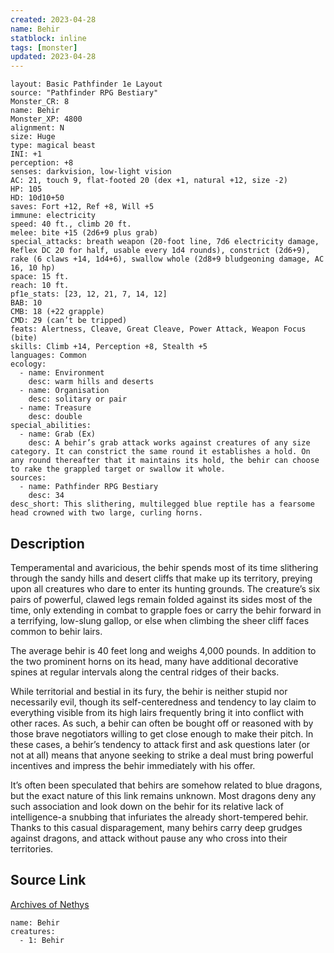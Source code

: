 ```yaml
---
created: 2023-04-28
name: Behir
statblock: inline
tags: [monster]
updated: 2023-04-28
---
```

```statblock
layout: Basic Pathfinder 1e Layout
source: "Pathfinder RPG Bestiary"
Monster_CR: 8
name: Behir
Monster_XP: 4800
alignment: N
size: Huge
type: magical beast
INI: +1
perception: +8
senses: darkvision, low-light vision
AC: 21, touch 9, flat-footed 20 (dex +1, natural +12, size -2)
HP: 105
HD: 10d10+50
saves: Fort +12, Ref +8, Will +5
immune: electricity
speed: 40 ft., climb 20 ft.
melee: bite +15 (2d6+9 plus grab)
special_attacks: breath weapon (20-foot line, 7d6 electricity damage, Reflex DC 20 for half, usable every 1d4 rounds), constrict (2d6+9), rake (6 claws +14, 1d4+6), swallow whole (2d8+9 bludgeoning damage, AC 16, 10 hp)
space: 15 ft.
reach: 10 ft.
pf1e_stats: [23, 12, 21, 7, 14, 12]
BAB: 10
CMB: 18 (+22 grapple)
CMD: 29 (can’t be tripped)
feats: Alertness, Cleave, Great Cleave, Power Attack, Weapon Focus (bite)
skills: Climb +14, Perception +8, Stealth +5
languages: Common
ecology:
  - name: Environment
    desc: warm hills and deserts
  - name: Organisation
    desc: solitary or pair
  - name: Treasure
    desc: double
special_abilities:
  - name: Grab (Ex)
    desc: A behir’s grab attack works against creatures of any size category. It can constrict the same round it establishes a hold. On any round thereafter that it maintains its hold, the behir can choose to rake the grappled target or swallow it whole.
sources:
  - name: Pathfinder RPG Bestiary
    desc: 34
desc_short: This slithering, multilegged blue reptile has a fearsome head crowned with two large, curling horns.
```
## Description
Temperamental and avaricious, the behir spends most of its time slithering through the sandy hills and desert cliffs that make up its territory, preying upon all creatures who dare to enter its hunting grounds. The creature’s six pairs of powerful, clawed legs remain folded against its sides most of the time, only extending in combat to grapple foes or carry the behir forward in a terrifying, low-slung gallop, or else when climbing the sheer cliff faces common to behir lairs.

The average behir is 40 feet long and weighs 4,000 pounds. In addition to the two prominent horns on its head, many have additional decorative spines at regular intervals along the central ridges of their backs.

While territorial and bestial in its fury, the behir is neither stupid nor necessarily evil, though its self-centeredness and tendency to lay claim to everything visible from its high lairs frequently bring it into conflict with other races. As such, a behir can often be bought off or reasoned with by those brave negotiators willing to get close enough to make their pitch. In these cases, a behir’s tendency to attack first and ask questions later (or not at all) means that anyone seeking to strike a deal must bring powerful incentives and impress the behir immediately with his offer.

It’s often been speculated that behirs are somehow related to blue dragons, but the exact nature of this link remains unknown. Most dragons deny any such association and look down on the behir for its relative lack of intelligence-a snubbing that infuriates the already short-tempered behir. Thanks to this casual disparagement, many behirs carry deep grudges against dragons, and attack without pause any who cross into their territories.
## Source Link
[Archives of Nethys](https://aonprd.com/MonsterDisplay.aspx?ItemName=Behir)
```encounter-table
name: Behir
creatures:
  - 1: Behir
```
